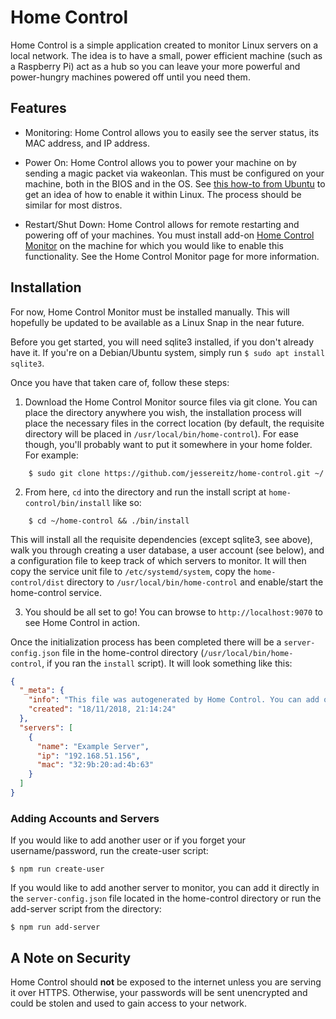 # Home Control

Home Control is a simple application created to monitor Linux servers on a
local network. The idea is to have a small, power efficient machine (such as a
Raspberry Pi) act as a hub so you can leave your more powerful and power-hungry
machines powered off until you need them.

## Features

* Monitoring: Home Control allows you to easily see the server status, its MAC
address, and IP address.

* Power On: Home Control allows you to power your machine on by sending a magic
packet via wakeonlan. This must be configured on your machine, both in the BIOS
and in the OS. See [this how-to from Ubuntu](https://help.ubuntu.com/community/WakeOnLan)
to get an idea of how to enable it within Linux. The process should be similar
for most distros.

* Restart/Shut Down: Home Control allows for remote restarting and powering off
of your machines. You must install add-on [Home Control Monitor](https://github.com/jessereitz/home-control-monitor)
on the machine for which you would like to enable this functionality. See the
Home Control Monitor page for more information.

## Installation

For now, Home Control Monitor must be installed manually. This will hopefully
be updated to be available as a Linux Snap in the near future.

Before you get started, you will need sqlite3 installed, if you don't already
have it. If you're on a Debian/Ubuntu system, simply run
`$ sudo apt install sqlite3`.

Once you have that taken care of, follow these steps:

1. Download the Home Control Monitor source files via git clone.
You can place the directory anywhere you wish, the installation process will
place the necessary files in the correct location (by default, the requisite
directory will be placed in `/usr/local/bin/home-control`). For ease though, you'll
probably want to put it somewhere in your home folder. For example:
```shell
    $ sudo git clone https://github.com/jessereitz/home-control.git ~/
```

2. From here, `cd` into the directory and run the install script at `home-control/bin/install`
like so:
```shell
    $ cd ~/home-control && ./bin/install
```
This will install all the requisite dependencies (except sqlite3, see above),
walk you through creating a user database, a user account (see below), and
a configuration file to keep track of which servers to monitor. It will then
copy the service unit file to `/etc/systemd/system`, copy the `home-control/dist`
directory to `/usr/local/bin/home-control` and enable/start the home-control
service.

3. You should be all set to go! You can browse to `http://localhost:9070` to see
Home Control in action.

Once the initialization process has been completed there will be a
`server-config.json` file in the home-control directory
(`/usr/local/bin/home-control`, if you ran the `install` script).
It will look something like this:

```JSON
{
  "_meta": {
    "info": "This file was autogenerated by Home Control. You can add or delete servers in the 'servers' array below.",
    "created": "18/11/2018, 21:14:24"
  },
  "servers": [
    {
      "name": "Example Server",
      "ip": "192.168.51.156",
      "mac": "32:9b:20:ad:4b:63"
    }
  ]
}

```

### Adding Accounts and Servers

If you would like to add another user or if you
forget your username/password, run the create-user script:
```shell
$ npm run create-user
```

If you would like to add another server to monitor, you can add it directly in
the `server-config.json` file located in the home-control directory or run the
add-server script from the directory:
```shell
$ npm run add-server
```

## A Note on Security

Home Control should **not** be exposed to the internet unless you are serving it
over HTTPS. Otherwise, your passwords will be sent unencrypted and could be stolen
and used to gain access to your network.

